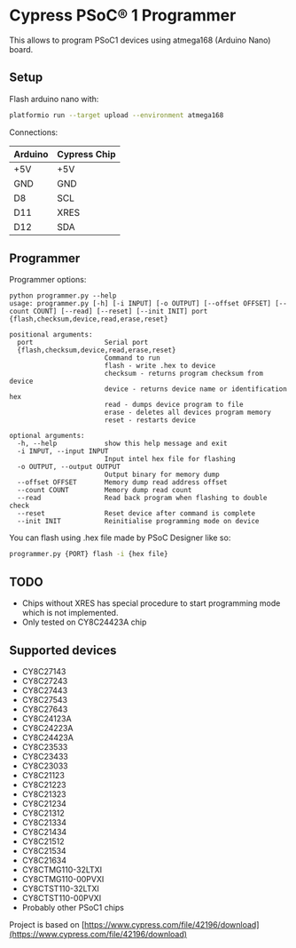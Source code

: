 # Cypress PSoC® 1 Programmer

This allows to program PSoC1 devices using atmega168 (Arduino Nano) board.

## Setup

Flash arduino nano with:
```bash
platformio run --target upload --environment atmega168
```
Connections:

|Arduino | Cypress Chip |
| --- | --- |
| +5V | +5V |
| GND | GND |
| D8  | SCL |
| D11 | XRES |
| D12 | SDA |

## Programmer
Programmer options:
```
python programmer.py --help
usage: programmer.py [-h] [-i INPUT] [-o OUTPUT] [--offset OFFSET] [--count COUNT] [--read] [--reset] [--init INIT] port {flash,checksum,device,read,erase,reset}

positional arguments:
  port                  Serial port
  {flash,checksum,device,read,erase,reset}
                        Command to run
                        flash - write .hex to device
                        checksum - returns program checksum from device
                        device - returns device name or identification hex
                        read - dumps device program to file
                        erase - deletes all devices program memory
                        reset - restarts device

optional arguments:
  -h, --help            show this help message and exit
  -i INPUT, --input INPUT
                        Input intel hex file for flashing
  -o OUTPUT, --output OUTPUT
                        Output binary for memory dump
  --offset OFFSET       Memory dump read address offset
  --count COUNT         Memory dump read count
  --read                Read back program when flashing to double check
  --reset               Reset device after command is complete
  --init INIT           Reinitialise programming mode on device
```
You can flash using .hex file made by PSoC Designer like so:
```bash
programmer.py {PORT} flash -i {hex file}
```

## TODO
* Chips without XRES has special procedure to start programming mode which is not implemented.
* Only tested on CY8C24423A chip

## Supported devices

 * CY8C27143
 * CY8C27243
 * CY8C27443
 * CY8C27543
 * CY8C27643
 * CY8C24123A
 * CY8C24223A
 * CY8C24423A
 * CY8C23533
 * CY8C23433
 * CY8C23033
 * CY8C21123
 * CY8C21223
 * CY8C21323
 * CY8C21234
 * CY8C21312
 * CY8C21334
 * CY8C21434
 * CY8C21512
 * CY8C21534
 * CY8C21634
 * CY8CTMG110-32LTXI
 * CY8CTMG110-00PVXI
 * CY8CTST110-32LTXI
 * CY8CTST110-00PVXI
 * Probably other PSoC1 chips


Project is based on [https://www.cypress.com/file/42196/download](https://www.cypress.com/file/42196/download)
